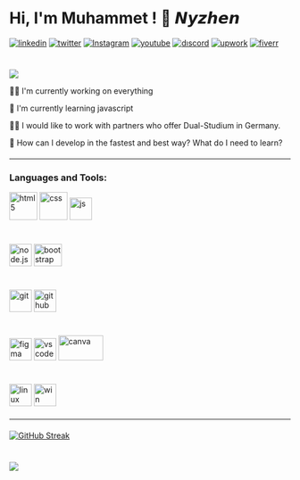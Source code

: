 
# Hi, I'm Muhammet ! 👋 𝙉𝙮𝙯𝙝𝙚𝙣



<!-- [![portfolio](https://img.shields.io/badge/my_portfolio-000?style=for-the-badge&logo=ko-fi&logoColor=fff)](#) -->
[![linkedin](https://img.shields.io/badge/linkedin-000?style=for-the-badge&logo=linkedin&logoColor=blue)](https://www.linkedin.com/in/muhammet-ozturk/)
[![twitter](https://img.shields.io/badge/twitter-000?style=for-the-badge&logo=twitter&logoColor=0080ff)](#)
[![Instagram](https://img.shields.io/badge/Instagram-000?style=for-the-badge&logo=Instagram&logoColor=pruple)](#)
[![youtube](https://img.shields.io/badge/youtube-000?style=for-the-badge&logo=youtube&logoColor=FF0000)](https://www.youtube.com/channel/UCkxI63zf7ahhKZMK-XJfBSA)
[![dıscord](https://img.shields.io/badge/Nyzhen-000?style=for-the-badge&logo=discord&logoColor=fff)](#)
[![upwork](https://img.shields.io/badge/upwork-000?style=for-the-badge&logo=upwork&logoColor=darkgreen)](#)
[![fiverr](https://img.shields.io/badge/fiverr-000?style=for-the-badge&logo=fiverr&logoColor=green)](#)
#
<!-- Typing SVG by DenverCoder1 - https://github.com/DenverCoder1/readme-typing-svg -->
<p align="start">
<!--   <a href="https://github.com/DenverCoder1/readme-typing-svg"> -->
   <a> <img src="https://readme-typing-svg.herokuapp.com?color=*&width=380&height=45&lines=I'm+Muhammet+Öztürk;Learning+In+Public;Nice+To+Meet+You+...&center=true"></a>
</p>


👩‍💻 I'm currently working on everything

🧠 I'm currently learning javascript

👯‍♀️ I would like to work with partners who offer Dual-Studium in Germany.

🤔 How can I develop in the fastest and best way? What do I need to learn?

<hr style="margin: 20px 0px">

<!--  [![wakatime](https://wakatime.com/badge/user/a0cd9443-0994-43c6-8a10-373d904a3a9f.svg)](https://wakatime.com/@a0cd9443-0994-43c6-8a10-373d904a3a9f)
[ ![](https://komarev.com/ghpvc/?username=Nyzhen&style=flat)](https://github.com/Nyzhen)
-->
 ### Languages and Tools:

<p>
<img src="https://upload.wikimedia.org/wikipedia/commons/thumb/6/61/HTML5_logo_and_wordmark.svg/120px-HTML5_logo_and_wordmark.svg.png" alt="html5" width="50" height="50"/>
<img src="https://cdn-icons-png.flaticon.com/512/5968/5968242.png" alt="css" width="50" height="50"/>
<img src="https://cdn-icons-png.flaticon.com/512/5968/5968292.png" alt="js" width="40" height="40"/>
</p>

#
<p>
<img src="https://nodejs.org/static/images/logo.svg" alt="node.js" width="40" height="40"/>
<img src="https://getbootstrap.com/docs/5.3/assets/brand/bootstrap-logo-shadow.png" alt="bootstrap" width="50" height="40"/>
</p>

#
<p>
<img src="https://img.icons8.com/color/256/git.png" alt="git" width="40" height="40"/>
<img src="https://github.githubassets.com/images/modules/logos_page/GitHub-Mark.png" alt="github" width="40" height="40"/> 
</p>

#
<p>
<img src="https://cdn-icons-png.flaticon.com/512/5968/5968705.png" alt="figma" width="40" height="40"/>
<img src="https://code.visualstudio.com/assets/images/code-stable.png" alt="vscode" width="40"height="40"/>
<img src="https://logolook.net/wp-content/uploads/2021/07/Canva-Logo-500x281.png" alt="canva" width="80" height="45"/>
</p>

#
<p>
<img src="https://cdn-icons-png.flaticon.com/512/6124/6124995.png" alt="linux" width="40" height="40"/>
<img src="https://upload.wikimedia.org/wikipedia/commons/thumb/8/87/Windows_logo_-_2021.svg/512px-Windows_logo_-_2021.svg.png" alt="win" width="40" height="40"/>
</p>
<!--     <img src="https://cdn-icons-png.flaticon.com/512/5968/5968381.png" alt="typescript" width="40" height="40"/> -->
<!--     <img src="https://cdn-icons-png.flaticon.com/512/919/919831.png" alt="sass" width="40" height="40"/> -->
<!--     <img src="https://cdn-icons-png.flaticon.com/512/919/919851.png" alt="react" width="40" height="40"/> -->
<!--     <img src="https://seeklogo.com/images/A/angular-logo-B76B1CDE98-seeklogo.com.png" alt="angular" width="40" height="40"/> -->
<!--     <img src="https://cdn-icons-png.flaticon.com/512/6132/6132221.png" alt="C#" width="40" height="40"/> -->
<!--     <img src="https://cdn-icons-png.flaticon.com/512/5968/5968350.png" alt="python" width="40" height="40"/> -->
<!--     <img src="https://www.mysql.com/common/logos/logo-mysql-170x115.png" alt="mysql" width="40" height="40"/> -->
<!--     <img src="https://img.icons8.com/color/256/microsoft-sql-server.png" alt="mcsql" width="40" height="40"/> -->
<!--     <img src="https://seeklogo.com/images/M/mongodb-logo-655F7D542D-seeklogo.com.png" alt="mongodb" width="20" height="40"/> -->
 

    

<hr style="margin: 20px 0px">

[![GitHub Streak](https://streak-stats.demolab.com?user=Nyzhen&theme=highcontrast&date_format=j%20M%5B%20Y%5D)](https://git.io/streak-stats)

#
<a href="https://github.com/Nyzhen"><img src="https://github-readme-stats.vercel.app/api?username=Nyzhen&show_icons=true&theme=vision-friendly-dark"/>


<!--
#
![Nyzhen's wakatime stats](https://github-readme-stats.vercel.app/api/wakatime?username=nyzhen&theme=vision-friendly-dark)

<!-- (https://git.io/streak-stats)  -->
